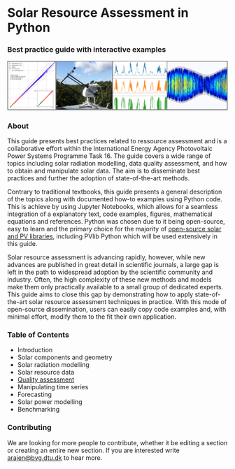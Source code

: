 # Solar Resource Assessment in Python
### Best practice guide with interactive examples
![Processing of Solar Radiation Measurements in Python](/graphics/cover_photo.png)


### About
This guide presents best practices related to ressource assessment and is a collaborative effort within the International Energy Agency Photovoltaic Power Systems Programme Task 16. The guide covers a wide range of topics including solar radiation modelling, data quality assessment, and how to obtain and manipulate solar data. The aim is to disseminate best practices and further the adoption of state-of-the-art methods.

Contrary to traditional textbooks, this guide presents a general description of the topics along with documented how-to examples using Python code. This is achieve by using Jupyter Notebooks, which allows for a seamless integration of a explanatory text, code examples, figures, mathematical equations and references. Python was chosen due to it being open-source, easy to learn and the primary choice for the majority of [open-source solar and PV libraries](openpvtools.readthedocs.io), including PVlib Python which will be used extensively in this guide.

Solar resource assessment is advancing rapidly, however, while new advances are published in great detail in scientific journals, a large gap is left in the path to widespread adoption by the scientific community and industry. Often, the high complexity of these new methods and models make them only practically available to a small group of dedicated experts. This guide aims to close this gap by demonstrating how to apply state-of-the-art solar resource assessment techniques in practice. With this mode of open-source dissemination, users can easily copy code examples and, with minimal effort, modify them to the fit their own application.

### Table of Contents
* Introduction
* Solar components and geometry
* Solar radiation modelling
* Solar resource data
* [Quality assessment](/quality_asessment.ipynb)
* Manipulating time series
* Forecasting
* Solar power modelling
* Benchmarking


### Contributing
We are looking for more people to contribute, whether it be editing a section or creating an entire new section. If you are interested write arajen@byg.dtu.dk to hear more.


